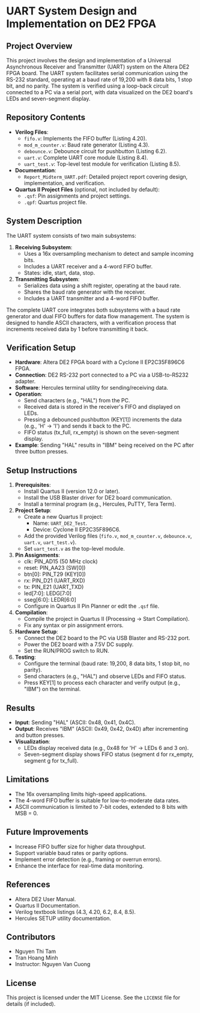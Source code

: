 # UART System Design and Implementation on DE2 FPGA

## Project Overview

This project involves the design and implementation of a Universal Asynchronous Receiver and Transmitter (UART) system on the Altera DE2 FPGA board. The UART system facilitates serial communication using the RS-232 standard, operating at a baud rate of 19,200 with 8 data bits, 1 stop bit, and no parity. The system is verified using a loop-back circuit connected to a PC via a serial port, with data visualized on the DE2 board's LEDs and seven-segment display.

## Repository Contents

- **Verilog Files**:
  - `fifo.v`: Implements the FIFO buffer (Listing 4.20).
  - `mod_m_counter.v`: Baud rate generator (Listing 4.3).
  - `debounce.v`: Debounce circuit for pushbutton (Listing 6.2).
  - `uart.v`: Complete UART core module (Listing 8.4).
  - `uart_test.v`: Top-level test module for verification (Listing 8.5).
- **Documentation**:
  - `Report_Midterm_UART.pdf`: Detailed project report covering design, implementation, and verification.
- **Quartus II Project Files** (optional, not included by default):
  - `.qsf`: Pin assignments and project settings.
  - `.qpf`: Quartus project file.

## System Description

The UART system consists of two main subsystems:

1. **Receiving Subsystem**:
   - Uses a 16x oversampling mechanism to detect and sample incoming bits.
   - Includes a UART receiver and a 4-word FIFO buffer.
   - States: idle, start, data, stop.
2. **Transmitting Subsystem**:
   - Serializes data using a shift register, operating at the baud rate.
   - Shares the baud rate generator with the receiver.
   - Includes a UART transmitter and a 4-word FIFO buffer.

The complete UART core integrates both subsystems with a baud rate generator and dual FIFO buffers for data flow management. The system is designed to handle ASCII characters, with a verification process that increments received data by 1 before transmitting it back.

## Verification Setup

- **Hardware**: Altera DE2 FPGA board with a Cyclone II EP2C35F896C6 FPGA.
- **Connection**: DE2 RS-232 port connected to a PC via a USB-to-RS232 adapter.
- **Software**: Hercules terminal utility for sending/receiving data.
- **Operation**:
  - Send characters (e.g., "HAL") from the PC.
  - Received data is stored in the receiver's FIFO and displayed on LEDs.
  - Pressing a debounced pushbutton (KEY\[1\]) increments the data (e.g., 'H' → 'I') and sends it back to the PC.
  - FIFO status (tx_full, rx_empty) is shown on the seven-segment display.
- **Example**: Sending "HAL" results in "IBM" being received on the PC after three button presses.

## Setup Instructions

1. **Prerequisites**:
   - Install Quartus II (version 12.0 or later).
   - Install the USB Blaster driver for DE2 board communication.
   - Install a terminal program (e.g., Hercules, PuTTY, Tera Term).
2. **Project Setup**:
   - Create a new Quartus II project:
     - Name: `UART_DE2_Test`.
     - Device: Cyclone II EP2C35F896C6.
   - Add the provided Verilog files (`fifo.v`, `mod_m_counter.v`, `debounce.v`, `uart.v`, `uart_test.v`).
   - Set `uart_test.v` as the top-level module.
3. **Pin Assignments**:
   - clk: PIN_AD15 (50 MHz clock)
   - reset: PIN_AA23 (SW\[0\])
   - btn\[0\]: PIN_T29 (KEY\[0\])
   - rx: PIN_D21 (UART_RXD)
   - tx: PIN_E21 (UART_TXD)
   - led\[7:0\]: LEDG\[7:0\]
   - sseg\[6:0\]: LEDR\[6:0\]
   - Configure in Quartus II Pin Planner or edit the `.qsf` file.
4. **Compilation**:
   - Compile the project in Quartus II (Processing → Start Compilation).
   - Fix any syntax or pin assignment errors.
5. **Hardware Setup**:
   - Connect the DE2 board to the PC via USB Blaster and RS-232 port.
   - Power the DE2 board with a 7.5V DC supply.
   - Set the RUN/PROG switch to RUN.
6. **Testing**:
   - Configure the terminal (baud rate: 19,200, 8 data bits, 1 stop bit, no parity).
   - Send characters (e.g., "HAL") and observe LEDs and FIFO status.
   - Press KEY\[1\] to process each character and verify output (e.g., "IBM") on the terminal.

## Results

- **Input**: Sending "HAL" (ASCII: 0x48, 0x41, 0x4C).
- **Output**: Receives "IBM" (ASCII: 0x49, 0x42, 0x4D) after incrementing and button presses.
- **Visualization**:
  - LEDs display received data (e.g., 0x48 for 'H' → LEDs 6 and 3 on).
  - Seven-segment display shows FIFO status (segment d for rx_empty, segment g for tx_full).

## Limitations

- The 16x oversampling limits high-speed applications.
- The 4-word FIFO buffer is suitable for low-to-moderate data rates.
- ASCII communication is limited to 7-bit codes, extended to 8 bits with MSB = 0.

## Future Improvements

- Increase FIFO buffer size for higher data throughput.
- Support variable baud rates or parity options.
- Implement error detection (e.g., framing or overrun errors).
- Enhance the interface for real-time data monitoring.

## References

- Altera DE2 User Manual.
- Quartus II Documentation.
- Verilog textbook listings (4.3, 4.20, 6.2, 8.4, 8.5).
- Hercules SETUP utility documentation.

## Contributors

- Nguyen Thi Tam
- Tran Hoang Minh
- Instructor: Nguyen Van Cuong

## License

This project is licensed under the MIT License. See the `LICENSE` file for details (if included).
